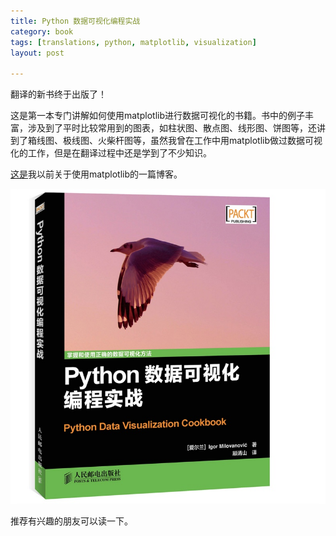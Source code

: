 ```yaml
---
title: Python 数据可视化编程实战
category: book
tags: [translations, python, matplotlib, visualization]
layout: post

---
```


翻译的新书终于出版了！


这是第一本专门讲解如何使用matplotlib进行数据可视化的书籍。书中的例子丰富，涉及到了平时比较常用到的图表，如柱状图、散点图、线形图、饼图等，还讲到了箱线图、极线图、火柴杆图等，虽然我曾在工作中用matplotlib做过数据可视化的工作，但是在翻译过程中还是学到了不少知识。

[这是](/test/2013/12/23/using-matplotlib-to-analyse-locust-performance-test-results/)我以前关于使用matplotlib的一篇博客。


![image](/assets/images/python_data_visualization_cookbook.jpg)

推荐有兴趣的朋友可以读一下。